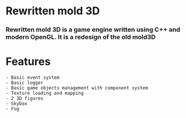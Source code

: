 # Rewritten mold 3D
### Rewritten mold 3D is a game engine written using C++ and modern OpenGL. It is a redesign of the old mold3D 

# Features
    - Basic event system
    - Basic logger
    - Basic game objects management with component system
    - Texture loading and mapping
    - 2 3D figures
    - Skybox
    - Fog
    